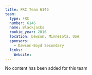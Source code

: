 ```yaml
---
title: FRC Team 6146
team:
  type: FRC
  number: 6146
  name: Blackjacks
  rookie_year: 2016
  location: Dawson, Minnesota, USA
  sponsors:
    - Dawson-Boyd Secondary
  links:
    Website: 
---
```

No content has been added for this team